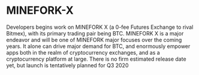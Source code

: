 # MINEFORK-X
Developers begins work on MINEFORK X (a 0-fee Futures Exchange to rival Bitmex), with its primary trading pair being BTC. MINEFORK X is a major endeavor and will be one of MINEFORK major focuses over the coming years. It alone can drive major demand for BTC, and enormously empower apps both in the realm of cryptocurrency exchanges, and as a cryptocurrency platform at large. There is no firm estimated release date yet, but launch is tentatively planned for Q3 2020
